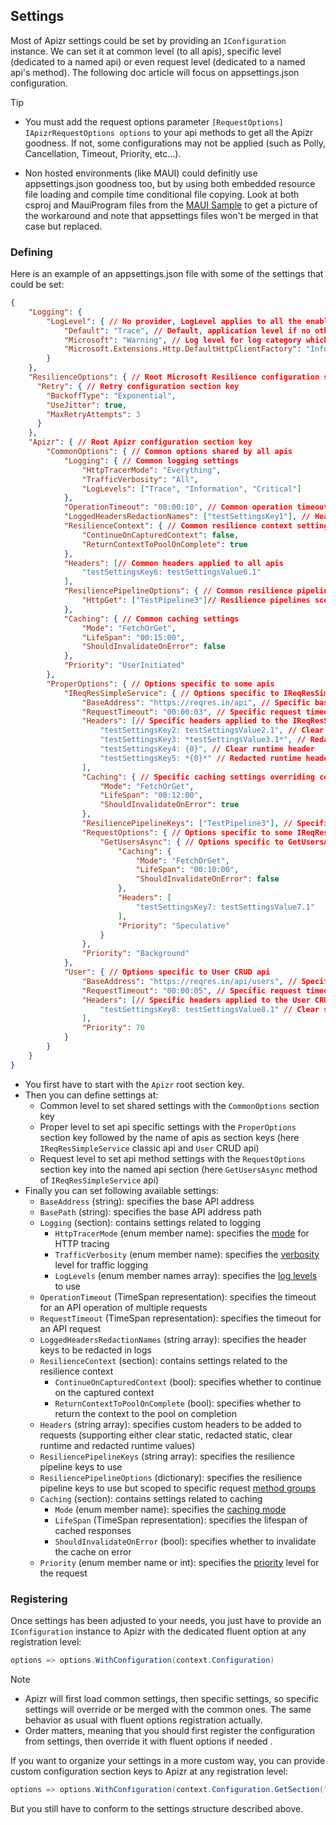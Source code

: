 ﻿## Settings

Most of Apizr settings could be set by providing an `IConfiguration` instance.
We can set it at common level (to all apis), specific level (dedicated to a named api) or even request level (dedicated to a named api's method).
The following doc article will focus on appsettings.json configuration.

>[!TIP]
> - You must add the request options parameter `[RequestOptions] IApizrRequestOptions options` to your api methods to get all the Apizr goodness. 
>If not, some configurations may not be applied (such as Polly, Cancellation, Timeout, Priority, etc...).
>
>- Non hosted environments (like MAUI) could definitly use appsettings.json goodness too, but by using both embedded resource file loading and compile time conditional file copying. 
>Look at both csproj and MauiProgram files from the [MAUI Sample](https://github.com/Respawnsive/Apizr/tree/master/Apizr/Samples/Apizr.Sample.MAUI) to get a picture of the workaround and note that appsettings files won't be merged in that case but replaced.

### Defining

Here is an example of an appsettings.json file with some of the settings that could be set:

```json
{
    "Logging": {
        "LogLevel": { // No provider, LogLevel applies to all the enabled providers.
            "Default": "Trace", // Default, application level if no other level applies
            "Microsoft": "Warning", // Log level for log category which starts with text 'Microsoft' (i.e. 'Microsoft.*')
            "Microsoft.Extensions.Http.DefaultHttpClientFactory": "Information"
        }
    },
    "ResilienceOptions": { // Root Microsoft Resilience configuration section key (see Polly article)
      "Retry": { // Retry configuration section key
        "BackoffType": "Exponential",
        "UseJitter": true,
        "MaxRetryAttempts": 3
      }
    },
    "Apizr": { // Root Apizr configuration section key
        "CommonOptions": { // Common options shared by all apis
            "Logging": { // Common logging settings
                "HttpTracerMode": "Everything",
                "TrafficVerbosity": "All",
                "LogLevels": ["Trace", "Information", "Critical"]
            },
            "OperationTimeout": "00:00:10", // Common operation timeout
            "LoggedHeadersRedactionNames": ["testSettingsKey1"], // Headers to common redact in logs
            "ResilienceContext": { // Common resilience context settings
                "ContinueOnCapturedContext": false,
                "ReturnContextToPoolOnComplete": true
            },
            "Headers": [// Common headers applied to all apis
                "testSettingsKey6: testSettingsValue6.1"
            ],
            "ResiliencePipelineOptions": { // Common resilience pipeline applied to all apis
                "HttpGet": ["TestPipeline3"]// Resilience pipelines scoped to specific request method group
            },
            "Caching": { // Common caching settings
                "Mode": "FetchOrGet",
                "LifeSpan": "00:15:00",
                "ShouldInvalidateOnError": false
            },
            "Priority": "UserInitiated"
        },
        "ProperOptions": { // Options specific to some apis
            "IReqResSimpleService": { // Options specific to IReqResSimpleService api
                "BaseAddress": "https://reqres.in/api", // Specific base address
                "RequestTimeout": "00:00:03", // Specific request timeout
                "Headers": [// Specific headers applied to the IReqResSimpleService api
                    "testSettingsKey2: testSettingsValue2.1", // Clear static header
                    "testSettingsKey3: *testSettingsValue3.1*", // Redacted static header
                    "testSettingsKey4: {0}", // Clear runtime header
                    "testSettingsKey5: *{0}*" // Redacted runtime header
                ],
                "Caching": { // Specific caching settings overriding common ones
                    "Mode": "FetchOrGet",
                    "LifeSpan": "00:12:00",
                    "ShouldInvalidateOnError": true
                },
                "ResiliencePipelineKeys": ["TestPipeline3"], // Specific resilience pipelines applied to all IReqResSimpleService api methods
                "RequestOptions": { // Options specific to some IReqResSimpleService api methods
                    "GetUsersAsync": { // Options specific to GetUsersAsync method
                        "Caching": {
                            "Mode": "FetchOrGet",
                            "LifeSpan": "00:10:00",
                            "ShouldInvalidateOnError": false
                        },
                        "Headers": [
                            "testSettingsKey7: testSettingsValue7.1"
                        ],
                        "Priority": "Speculative"
                    }
                },
                "Priority": "Background"
            },
            "User": { // Options specific to User CRUD api
                "BaseAddress": "https://reqres.in/api/users", // Specific base address
                "RequestTimeout": "00:00:05", // Specific request timeout
                "Headers": [// Specific headers applied to the User CRUD api
                    "testSettingsKey8: testSettingsValue8.1" // Clear static header
                ],
                "Priority": 70
            }
        }
    }
}
```

- You first have to start with the `Apizr` root section key.
- Then you can define settings at:
  - Common level to set shared settings with the `CommonOptions` section key
  - Proper level to set api specific settings with the `ProperOptions` section key followed by the name of apis as section keys (here `IReqResSimpleService` classic api and `User` CRUD api)
  - Request level to set api method settings with the `RequestOptions` section key into the named api section (here `GetUsersAsync` method of `IReqResSimpleService` api)
- Finally you can set following available settings:
  - `BaseAddress` (string): specifies the base API address
  - `BasePath` (string): specifies the base API address path
  - `Logging` (section): contains settings related to logging
    - `HttpTracerMode` (enum member name): specifies the [mode](/api/Apizr.Logging.HttpTracerMode.html) for HTTP tracing
    - `TrafficVerbosity` (enum member name): specifies the [verbosity](/api/Apizr.Logging.HttpMessageParts.html) level for traffic logging
    - `LogLevels` (enum member names array): specifies the [log levels](https://learn.microsoft.com/fr-fr/dotnet/api/microsoft.extensions.logging.loglevel) to use
  - `OperationTimeout` (TimeSpan representation): specifies the timeout for an API operation of multiple requests
  - `RequestTimeout` (TimeSpan representation): specifies the timeout for an API request
  - `LoggedHeadersRedactionNames` (string array): specifies the header keys to be redacted in logs
  - `ResilienceContext` (section): contains settings related to the resilience context
    - `ContinueOnCapturedContext` (bool): specifies whether to continue on the captured context
    - `ReturnContextToPoolOnComplete` (bool): specifies whether to return the context to the pool on completion
  - `Headers` (string array): specifies custom headers to be added to requests (supporting either clear static, redacted static, clear runtime and redacted runtime values)
  - `ResiliencePipelineKeys` (string array): specifies the resilience pipeline keys to use
  - `ResiliencePipelineOptions` (dictionary): specifies the resilience pipeline keys to use but scoped to specific request [method groups](/api/Apizr.Configuring.ApizrRequestMethod.html)
  - `Caching` (section): contains settings related to caching
    - `Mode` (enum member name): specifies the [caching mode](/api/Apizr.Caching.CacheMode.html)
    - `LifeSpan` (TimeSpan representation): specifies the lifespan of cached responses
    - `ShouldInvalidateOnError` (bool): specifies whether to invalidate the cache on error
  - `Priority` (enum member name or int): specifies the [priority](/api/Apizr.Configuring.Priority.html) level for the request

### Registering

Once settings has been adjusted to your needs, you just have to provide an `IConfiguration` instance to Apizr with the dedicated fluent option at any registration level:

```csharp
options => options.WithConfiguration(context.Configuration)
```

>[!NOTE]
>
> - Apizr will first load common settings, then specific settings, so specific settings will override or be merged with the common ones. The same behavior as usual with fluent options registration actually.
> - Order matters, meaning that you should first register the configuration from settings, then override it with fluent options if needed .

If you want to organize your settings in a more custom way, you can provide custom configuration section keys to Apizr at any registration level:

```csharp
options => options.WithConfiguration(context.Configuration.GetSection("My:Custom:Section"))
```

But you still have to conform to the settings structure described above.